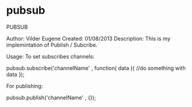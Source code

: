 pubsub
======

PUBSUB


Author: Vilder Eugene
Created: 01/08/2013
Description: This is my implemintation of Publish / Subcribe.

Usage:
To set subscribes channels:  

pubsub.subscribe('channelName' , function( data ){
  //do something with data
});

For publishing:

pubsub.publish('channelName' , {});
